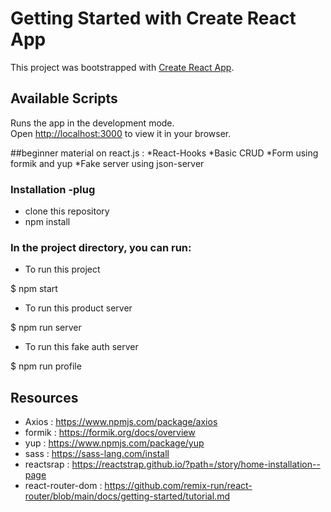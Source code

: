 # Getting Started with Create React App

This project was bootstrapped with [Create React App](https://github.com/facebook/create-react-app).

## Available Scripts

Runs the app in the development mode.\
Open [http://localhost:3000](http://localhost:3000) to view it in your browser.

##beginner
material on react.js :
*React-Hooks
*Basic CRUD
*Form using formik and yup
*Fake server using json-server

### Installation -plug

- clone this repository
- npm install

### In the project directory, you can run:

- To run this project

\$ npm start

- To run this product server

\$ npm run server

- To run this fake auth server

\$ npm run profile

## Resources

- Axios : https://www.npmjs.com/package/axios
- formik : https://formik.org/docs/overview
- yup : https://www.npmjs.com/package/yup
- sass : https://sass-lang.com/install
- reactsrap : https://reactstrap.github.io/?path=/story/home-installation--page
- react-router-dom : https://github.com/remix-run/react-router/blob/main/docs/getting-started/tutorial.md
